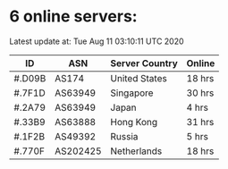 # 6 online servers:

Latest update at: Tue Aug 11 03:10:11 UTC 2020

| ID | ASN | Server Country | Online |
| -- | --- | -------------- | ------ |
| #.D09B | AS174 | United States | 18 hrs |
| #.7F1D | AS63949 | Singapore | 30 hrs |
| #.2A79 | AS63949 | Japan | 4 hrs |
| #.33B9 | AS63888 | Hong Kong | 31 hrs |
| #.1F2B | AS49392 | Russia | 5 hrs |
| #.770F | AS202425 | Netherlands | 18 hrs |

